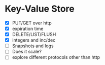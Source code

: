 # Key-Value Store

- [x] PUT/GET over http
- [x] expiration time
- [x] DELETE/LIST/FLUSH
- [x] integers and inc/dec
- [ ] Snapshots and logs
- [ ] Does it scale?
- [ ] explore different protocols other than http
